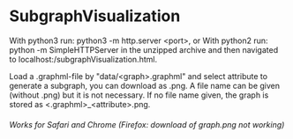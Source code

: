 # SubgraphVisualization

With python3 run: python3 -m http.server \<port\>, or
With python2 run: python -m SimpleHTTPServer
in the unzipped archive and then navigated to localhost:<port>/subgraphVisualization.html. 

Load a .graphml-file by  "data/\<graph\>.graphml" and select attribute to generate a subgraph, you can download as .png. A file name can be given (without .png) but it is not necessary. If no file name given, the graph is stored as <.graphml\>\_\<attribute\>.png.

###### Works for  Safari and Chrome (Firefox: download of graph.png not working)